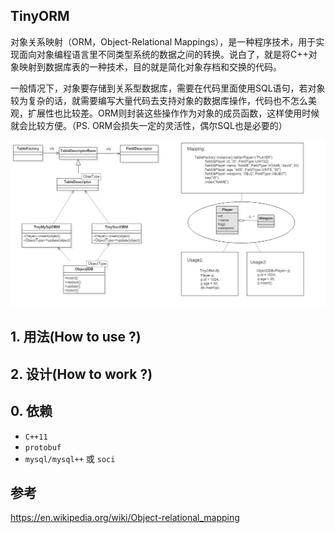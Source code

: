 TinyORM
--------------------

对象关系映射（ORM，Object-Relational Mappings），是一种程序技术，用于实现面向对象编程语言里不同类型系统的数据之间的转换。说白了，就是将C++对象映射到数据库表的一种技术，目的就是简化对象存档和交换的代码。

一般情况下，对象要存储到关系型数据库，需要在代码里面使用SQL语句，若对象较为复杂的话，就需要编写大量代码去支持对象的数据库操作，代码也不怎么美观，扩展性也比较差。ORM则封装这些操作作为对象的成员函数，这样使用时候就会比较方便。（PS. ORM会损失一定的灵活性，偶尔SQL也是必要的）

 ![TinyORM](./docs/tinyorm.png)

## 1. 用法(How to use ?)


## 2. 设计(How to work ?)
 
## 0. 依赖

 - `C++11`
 - `protobuf`
 - `mysql/mysql++` 或 `soci`
 
 ## 参考
 
 https://en.wikipedia.org/wiki/Object-relational_mapping
 
 